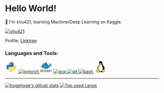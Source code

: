 # Hello World!
👋 I'm shu421, learning Machine/Deep Learning on Kaggle.

<p align="left">
  <a href="https://github.com/shu421/shu421/">
    <img src="https://komarev.com/ghpvc/?username=shu421" alt="shu421" />
  </a>
</p>

Profile: [Linktree](https://linktr.ee/shu421)



<h3 align="left">Languages and Tools:</h3>
<p align="left">
  <a href="https://www.python.org" target="_blank" rel="noreferrer"> <img src="https://raw.githubusercontent.com/devicons/devicon/master/icons/python/python-original.svg" alt="python" width="40" height="40"/> </a> 
  <a href="https://pytorch.org/" target="_blank" rel="noreferrer"> <img src="https://www.vectorlogo.zone/logos/pytorch/pytorch-icon.svg" alt="pytorch" width="40" height="40"/> </a> 
  <a href="https://www.docker.com/" target="_blank" rel="noreferrer"> </a> <img src="https://raw.githubusercontent.com/devicons/devicon/master/icons/docker/docker-original-wordmark.svg" alt="docker" width="40" height="40"/> </a>
  <a href="https://cloud.google.com" target="_blank" rel="noreferrer"> <img src="https://www.vectorlogo.zone/logos/google_cloud/google_cloud-icon.svg" alt="gcp" width="40" height="40"/> </a> <a href="https://git-scm.com/" target="_blank" rel="noreferrer">  <img src="https://www.vectorlogo.zone/logos/git-scm/git-scm-icon.svg" alt="git" width="40" height="40"/> </a> 
  <a href="https://www.gnu.org/software/bash/" target="_blank" rel="noreferrer"> <img src="https://www.vectorlogo.zone/logos/gnu_bash/gnu_bash-icon.svg" alt="bash" width="40" height="40"/>
  <a href="https://www.linux.org/" target="_blank" rel="noreferrer"> <img src="https://raw.githubusercontent.com/devicons/devicon/master/icons/linux/linux-original.svg" alt="linux" width="40" height="40"/> </a> 
</p>

<hr size="0.5">

[![hogehoge's github stats](https://github-readme-stats.vercel.app/api?username=shu421&hide=contribs&count_private=true&show_icons=true&theme=nord)](https://github.com/shu421/)
[![Top used Langs](https://github-readme-stats.vercel.app/api/top-langs/?username=shu421&theme=nord)](https://github.com/shu421/)
